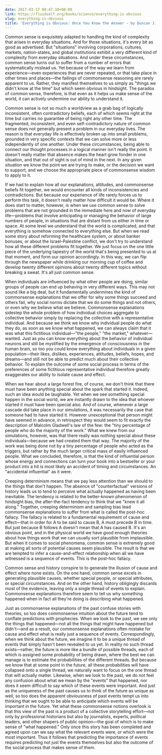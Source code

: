 ```yaml
---
date: 2017-03-17 08:47:10+00:00
link: https://fluidself.org/books/science/everything-is-obvious
slug: everything-is-obvious
title: 'Everything is Obvious: Once You Know the Answer - by Duncan J. Watts'
---
```


Common sense is exquisitely adapted to handling the kind of complexity that arises in everyday situations. And for those situations, it's every bit as good as advertised. But "situations" involving corporations, cultures, markets, nation-states, and global institutions exhibit a very different kind of complexity from everyday situations. And under these circumstances, common sense turns out to suffer from a number of errors that systematically mislead us. Yet because of the way we learn from experience—even experiences that are never repeated, or that take place in other times and places—the failings of commonsense reasoning are rarely apparent to us. Rather, they manifest themselves to us simply as "things we didn't know at the time" but which seem obvious in hindsight. The paradox of common sense, therefore, is that even as it helps us make sense of the world, it can actively undermine our ability to understand it.

Common sense is not so much a worldview as a grab bag of logically inconsistent, often contradictory beliefs, each of which seems right at the time but carries no guarantee of being right any other time. The fragmented, inconsistent, and even self-contradictory nature of common sense does not generally present a problem in our everyday lives. The reason is that everyday life is effectively broken up into small problems, grounded in very specific contexts that we can solve more or less independently of one another. Under these circumstances, being able to connect our thought processes in a logical manner isn't really the point. It doesn't really matter that absence makes the heart grow fonder in one situation, and that out of sight is out of mind in the next. In any given situation we know the point we are trying to make, or the decision we want to support, and we choose the appropriate piece of commonsense wisdom to apply to it.

If we had to explain how all our explanations, attitudes, and commonsense beliefs fit together, we would encounter all kinds of inconsistencies and contradictions. But because our experience of life rarely forces us to perform this task, it doesn't really matter how difficult it would be. Where it does start to matter, however, is when we use common sense to solve problems that are not grounded in the immediate here and now of everyday life—problems that involve anticipating or managing the behavior of large numbers of people, in situations that are distant from us either in time or space. At some level we understand that the world is complicated, and that everything is somehow connected to everything else. But when we read some story about reforming the healthcare system, or about banker bonuses, or about the Israel-Palestine conflict, we don't try to understand how all these different problems fit together. We just focus on the one little piece of the underlying tapestry of the world that's being presented to us at that moment, and form our opinion accordingly. In this way, we can flip through the newspaper while drinking our morning cup of coffee and develop twenty different opinions about twenty different topics without breaking a sweat. It's all just common sense.

When individuals are influenced by what other people are doing, similar groups of people can end up behaving in very different ways. This may not sound like a big deal, but it fundamentally undermines the kind of commonsense explanations that we offer for why some things succeed and others fail, why social norms dictate that we do some things and not others, or even why we believe what we believe. Commonsense explanations sidestep the whole problem of how individual choices aggregate to collective behavior simply by replacing the collective with a representative individual. And because we think we know why individual people do what they do, as soon as we know what happened, we can always claim that it was what this fictitious individual—"the people," "the market," whatever—wanted. Just as you can know everything about the behavior of individual neurons and still be mystified by the emergence of consciousness in the human brain, so too you could know everything about individuals in a given population—their likes, dislikes, experiences, attitudes, beliefs, hopes, and dreams—and still not be able to predict much about their collective behavior. To explain the outcome of some social process in terms of the preferences of some fictitious representative individual therefore greatly exaggerates our ability to isolate cause and effect.

When we hear about a large forest fire, of course, we don't think that there must have been anything special about the spark that started it. Indeed, such an idea would be laughable. Yet when we see something special happen in the social world, we are instantly drawn to the idea that whoever started it must have been special also. And of course, whenever a large cascade did take place in our simulations, it was necessarily the case that someone had to have started it. However unexceptional that person might have seemed in advance, in retrospect they would seem to fit exactly the description of Malcolm Gladwell's law of the few: the "tiny percentage of people who do the majority of the work." What we knew from our simulations, however, was that there really was nothing special about these individuals—because we had created them that way. The majority of the work was being done not by a tiny percentage of people who acted as the triggers, but rather by the much larger critical mass of easily influenced people. What we concluded, therefore, is that the kind of influential person whose energy and connections can turn your book into a bestseller or your product into a hit is most likely an accident of timing and circumstances. An "accidental influential" as it were.

Creeping determinism means that we pay less attention than we should to the things that don't happen. The absence of "counterfactual" versions of history leads us to tend to perceive what actually happened as having been inevitable. The tendency is related to the better-known phenomenon of hindsight bias, the after-the-fact tendency to think that we "knew it all along." Together, creeping determinism and sampling bias lead commonsense explanations to suffer from what is called the post-hoc fallacy. The fallacy is related to a fundamental requirement of cause and effect—that in order for A to be said to cause B, A must precede B in time. But just because B follows A doesn't mean that A has caused B. It's an obvious point, and in the physical world we have good enough theories about how things work that we can usually sort plausible from implausible. But when it comes to social phenomena, common sense is extremely good at making all sorts of potential causes seem plausible. The result is that we are tempted to infer a cause-and-effect relationship when all we have witnessed is a sequence of events. This is the post-hoc fallacy.

Common sense and history conspire to to generate the illusion of cause and effect where none exists. On the one hand, common sense excels in generating plausible causes, whether special people, or special attributes, or special circumstances. And on the other hand, history obligingly discards most of the evidence, leaving only a single thread of events to explain. Commonsense explanations therefore seem to tell us why something happened when in fact all they're doing is describing what happened.

Just as commonsense explanations of the past confuse stories with theories, so too does commonsense intuition about the future tend to conflate predictions with prophecies. When we look to the past, we see only the things that happened—not all the things that might have happened but didn't—and as a result, our commonsense explanations often mistake for cause and effect what is really just a sequence of events. Correspondingly, when we think about the future, we imagine it to be a unique thread of events that simply hasn't been revealed to us yet. In reality no such thread exists—rather, the future is more like a bundle of possible threads, each of which is assigned some probability of being drawn, where the best we can manage is to estimate the probabilities of the different threads. But because we know that at some point in the future, all these probabilities will have collapsed onto a single thread, we naturally want to focus on the one thread that will actually matter. Likewise, when we look to the past, we do not feel any confusion about what we mean by the "events" that happened, nor does it seem difficult to say which of these events were important. And just as the uniqueness of the past causes us to think of the future as unique as well, so too does the apparent obviousness of past events tempt us into thinking that we ought to be able to anticipate which events will be important in the future. Yet what these commonsense notions overlook is that this view of the past is a product of a collective storytelling effort—not only by professional historians but also by journalists, experts, political leaders, and other shapers of public opinion—the goal of which is to make sense of "what happened." Only once this story has been completed and agreed upon can we say what the relevant events were, or which were the most important. Thus it follows that predicting the importance of events requires predicting not just the events themselves but also the outcome of the social process that makes sense of them.

